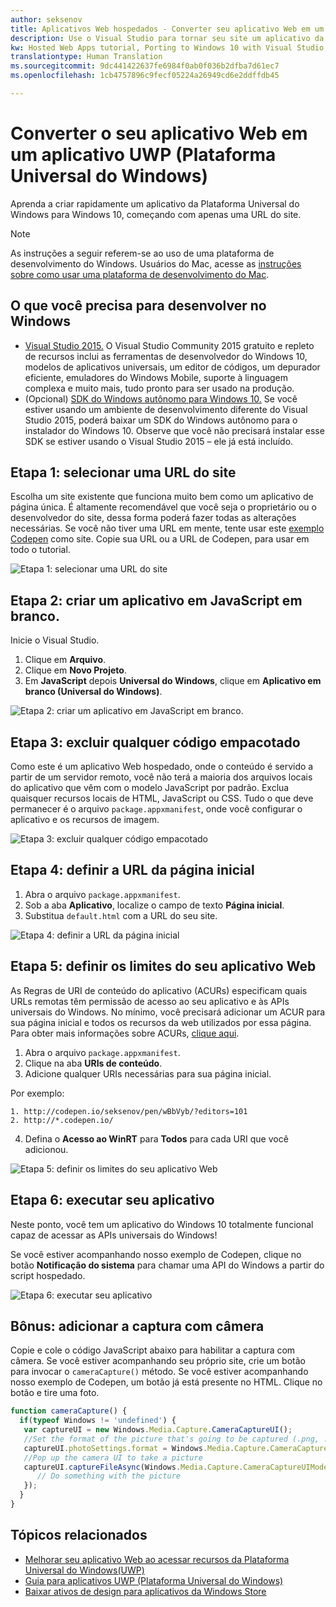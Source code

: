 ```yaml
---
author: seksenov
title: Aplicativos Web hospedados - Converter seu aplicativo Web em um aplicativo do Windows usando o Visual Studio
description: Use o Visual Studio para tornar seu site um aplicativo da Plataforma Universal do Windows (UWP) para Windows 10.
kw: Hosted Web Apps tutorial, Porting to Windows 10 with Visual Studio, How to convert website to Windows, How to add website to Windows Store, Packaging web application for Microsoft Store, Test Windows 10 native features and runtime APIs with CodePen, How to use Windows Cortana Live Tiles Built-in Camera on my Website with remote JavaScript
translationtype: Human Translation
ms.sourcegitcommit: 9dc441422637fe6984f0ab0f036b2dfba7d61ec7
ms.openlocfilehash: 1cb4757896c9fecf05224a26949cd6e2ddffdb45

---
```


# <a name="convert-your-web-application-to-a-universal-windows-platform-uwp-app"></a>Converter o seu aplicativo Web em um aplicativo UWP (Plataforma Universal do Windows)

Aprenda a criar rapidamente um aplicativo da Plataforma Universal do Windows para Windows 10, começando com apenas uma URL do site. 

> [!NOTE]
> As instruções a seguir referem-se ao uso de uma plataforma de desenvolvimento do Windows. Usuários do Mac, acesse as [instruções sobre como usar uma plataforma de desenvolvimento do Mac](/hwa-create-mac.md).

## <a name="what-you-need-to-develop-on-windows"></a>O que você precisa para desenvolver no Windows

- [Visual Studio 2015.](https://www.visualstudio.com/) O Visual Studio Community 2015 gratuito e repleto de recursos inclui as ferramentas de desenvolvedor do Windows 10, modelos de aplicativos universais, um editor de códigos, um depurador eficiente, emuladores do Windows Mobile, suporte à linguagem complexa e muito mais, tudo pronto para ser usado na produção.
- (Opcional) [SDK do Windows autônomo para Windows 10.](https://dev.windows.com/downloads/windows-10-sdk) Se você estiver usando um ambiente de desenvolvimento diferente do Visual Studio 2015, poderá baixar um SDK do Windows autônomo para o instalador do Windows 10. Observe que você não precisará instalar esse SDK se estiver usando o Visual Studio 2015 – ele já está incluído.

## <a name="step-1-pick-a-website-url"></a>Etapa 1: selecionar uma URL do site
Escolha um site existente que funciona muito bem como um aplicativo de página única. É altamente recomendável que você seja o proprietário ou o desenvolvedor do site, dessa forma poderá fazer todas as alterações necessárias. Se você não tiver uma URL em mente, tente usar este [exemplo Codepen](http://codepen.io/seksenov/pen/wBbVyb/?editors=101) como site. Copie sua URL ou a URL de Codepen, para usar em todo o tutorial. 

![Etapa 1: selecionar uma URL do site](images/hwa-to-uwp/windows_step1.png)

## <a name="step-2-create-a-blank-javascript-app"></a>Etapa 2: criar um aplicativo em JavaScript em branco.

Inicie o Visual Studio.
1. Clique em **Arquivo**.
2. Clique em **Novo Projeto**.
3. Em **JavaScript** depois **Universal do Windows**, clique em **Aplicativo em branco (Universal do Windows)**.

![Etapa 2: criar um aplicativo em JavaScript em branco.](images/hwa-to-uwp/windows_step2.png)

## <a name="step-3-delete-any-packaged-code"></a>Etapa 3: excluir qualquer código empacotado

Como este é um aplicativo Web hospedado, onde o conteúdo é servido a partir de um servidor remoto, você não terá a maioria dos arquivos locais do aplicativo que vêm com o modelo JavaScript por padrão. Exclua quaisquer recursos locais de HTML, JavaScript ou CSS. Tudo o que deve permanecer é o arquivo `package.appxmanifest`, onde você configurar o aplicativo e os recursos de imagem.

![Etapa 3: excluir qualquer código empacotado](images/hwa-to-uwp/windows_step3.png)

## <a name="step-4-set-the-start-page-url"></a>Etapa 4: definir a URL da página inicial

1. Abra o arquivo `package.appxmanifest`.
2. Sob a aba **Aplicativo**, localize o campo de texto **Página inicial**.
3. Substitua `default.html` com a URL do seu site.

![Etapa 4: definir a URL da página inicial](images/hwa-to-uwp/windows_step4.png)

## <a name="step-5-define-the-boundaries-of-your-web-app"></a>Etapa 5: definir os limites do seu aplicativo Web

As Regras de URI de conteúdo do aplicativo (ACURs) especificam quais URLs remotas têm permissão de acesso ao seu aplicativo e às APIs universais do Windows. No mínimo, você precisará adicionar um ACUR para sua página inicial e todos os recursos da web utilizados por essa página. Para obter mais informações sobre ACURs, [clique aqui](./hwa-access-features.md).
1. Abra o arquivo `package.appxmanifest`.
2. Clique na aba **URIs de conteúdo**.
3. Adicione qualquer URIs necessárias para sua página inicial.

Por exemplo:
```
1. http://codepen.io/seksenov/pen/wBbVyb/?editors=101
2. http://*.codepen.io/
```
4. Defina o **Acesso ao WinRT** para **Todos** para cada URI que você adicionou.

![Etapa 5: definir os limites do seu aplicativo Web](images/hwa-to-uwp/windows_step5.png)

## <a name="step-6-run-your-app"></a>Etapa 6: executar seu aplicativo

Neste ponto, você tem um aplicativo do Windows 10 totalmente funcional capaz de acessar as APIs universais do Windows!

Se você estiver acompanhando nosso exemplo de Codepen, clique no botão **Notificação do sistema** para chamar uma API do Windows a partir do script hospedado.

![Etapa 6: executar seu aplicativo](images/hwa-to-uwp/windows_step6.png)

## <a name="bonus-add-camera-capture"></a>Bônus: adicionar a captura com câmera

Copie e cole o código JavaScript abaixo para habilitar a captura com câmera. Se você estiver acompanhando seu próprio site, crie um botão para invocar o `cameraCapture()` método. Se você estiver acompanhando nosso exemplo de Codepen, um botão já está presente no HTML. Clique no botão e tire uma foto.

```JavaScript
function cameraCapture() {
  if(typeof Windows != 'undefined') {
   var captureUI = new Windows.Media.Capture.CameraCaptureUI();
   //Set the format of the picture that's going to be captured (.png, .jpg, ...)
   captureUI.photoSettings.format = Windows.Media.Capture.CameraCaptureUIPhotoFormat.png;
   //Pop up the camera UI to take a picture
   captureUI.captureFileAsync(Windows.Media.Capture.CameraCaptureUIMode.photo).then(function (capturedItem) {
      // Do something with the picture
   });
  }
}
```

## <a name="related-topics"></a>Tópicos relacionados

- [Melhorar seu aplicativo Web ao acessar recursos da Plataforma Universal do Windows(UWP)](hwa-access-features.md)
- [Guia para aplicativos UWP (Plataforma Universal do Windows)](http://go.microsoft.com/fwlink/p/?LinkID=397871)
- [Baixar ativos de design para aplicativos da Windows Store](https://msdn.microsoft.com/library/windows/apps/xaml/bg125377.aspx)



<!--HONumber=Dec16_HO1-->


